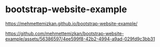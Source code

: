 # bootstrap-website-example

https://mehmettemizkan.github.io/bootstrap-website-example/

https://github.com/mehmettemizkan/bootstrap-website-example/assets/56386597/4ee599f8-42b2-4994-a9ad-029fd9c3bb31

